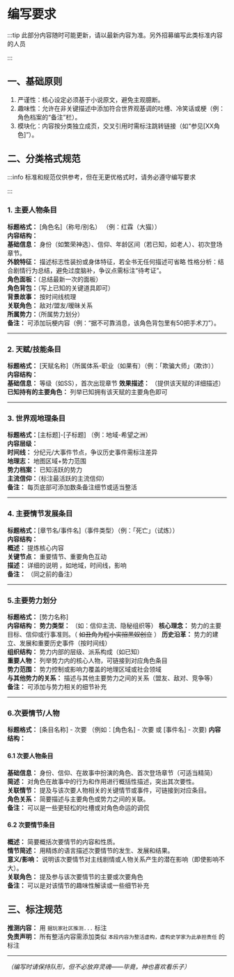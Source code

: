# 编写要求 <Badge type="warning" text="beta" />
:::tip
此部分内容随时可能更新，请以最新内容为准。另外招募编写此类标准内容的人员

:::


## 一、基础原则

1. 严谨性：核心设定必须基于小说原文，避免主观臆断。  
2. 趣味性：允许在非关键描述中添加符合世界观基调的吐槽、冷笑话或梗（例：角色档案的“备注”栏）。  
3. 模块化：内容按分类独立成页，交叉引用时需标注跳转链接（如“参见[XX角色]”）。  

## 二、分类格式规范
:::info
标准和规范仅供参考，但在无更优格式时，请务必遵守编写要求

:::

### 1. 主要人物条目
**标题格式：** [角色名]（称号/别名）  （例：红霖（大猫））  
**内容结构：**  
**基础信息：** 身份（如繁荣神选）、信仰、年龄区间（若已知，如老人）、初次登场章节。  
**外貌特征：** 描述标志性装扮或身体特征，若全书无任何描述可省略
 性格分析：结合剧情行为总结，避免过度脑补，争议点需标注“待考证”。  
**角色面板：**（总结最新一次的面板）  
**角色背包：**（写上已知的关键道具即可）  
**背景故事：** 按时间线梳理  
**关联角色：** 敌对/盟友/暧昧关系  
**所属势力：**（所属势力划分）  
**备注：** 可添加玩梗内容（例：“据不可靠消息，该角色背包里有50把手术刀”）。  

---
### 2. 天赋/技能条目  

**标题格式：** [天赋名称]（所属体系-职业（如果有）（例：「欺骗大师」（欺诈））  
**内容结构：**   
**基础信息：** 等级（如SS），首次出现章节
**效果描述：** （提供该天赋的详细描述）      
**已知持有的主要角色：** 列举已知拥有该天赋的主要角色即可

---
### 3. 世界观地理条目
**标题格式：**[主标题]-[子标题] （例：地域-希望之洲）  
**内容层级：**  
**时间线：** 分纪元/大事件节点，争议历史事件需标注差异  
**地理志：** 地图区域+势力范围  
**势力档案：** 已知活跃的势力  
**主流信仰：**（标注最活跃的主流信仰）  
**备注：** 每页底部可添加数条备注细节或适当整活

---
### 4. 主要情节发展条目
**标题格式：**[章节名/事件名]（事件类型）（例：「死亡」（试炼））  
**内容结构：**  
**概述：** 提炼核心内容  
**关键节点：** 重要情节、重要角色互动  
**描述：** 详细的说明  ，如地域，时间线，影响  
**备注：** （同之前的备注）

---
### 5.主要势力划分
**标题格式：** [势力名称]  
**内容结构：**
**势力类型：** （如：信仰主流、隐秘组织等）
**核心理念：** 势力的主要目标、信仰或行事准则。（ ~~如丑角为程小实招黑奴创立~~ ）
**历史沿革：** 势力的建立、发展和重要历史事件（按时间线）  
**组织结构：** 势力内部的层级、派系构成（如已知）  
**重要人物：** 列举势力内的核心人物，可链接到对应角色条目  
**势力范围：** 势力控制或影响力覆盖的地理区域或社会领域  
**与其他势力的关系：** 描述与其他主要势力之间的关系（盟友、敌对、竞争等）  
**备注：** 可添加与势力相关的细节补充  

---
### 6.次要情节/人物
**标题格式：** [条目名称] - 次要 （例如：[角色名] - 次要 或 [事件名] - 次要)
**内容结构：**

#### 6.1 次要人物条目

**基础信息：**  身份、信仰、在故事中扮演的角色、首次登场章节（可适当精简）  
**简述：**  对角色在故事中的行为和作用进行概括性描述，突出其次要性。  
**关联情节：**  提及与该次要人物相关的关键情节或事件，可链接到对应条目。  
**角色关系：** 简要描述与主要角色或势力之间的关联。  
**备注：**  可以是一些更轻松的吐槽或对角色命运的调侃  

#### 6.2 次要情节条目

**概述：**  简要概括次要情节的内容和性质。  
**情节简述：**  用精炼的语言描述次要情节的发生、发展和结果。  
**意义/影响：**  说明该次要情节对主线剧情或人物关系产生的潜在影响（即使影响不大）。  
**关联角色：**  提及参与该次要情节的主要或次要角色  
**备注：**  可以是对该情节的趣味性解读或一些细节补充  

## 三、标注规范
**推测内容：** 用 `据玩家社区推测...` 标注  
**免责声明：** 所有整活内容需添加类似 `本段内容为整活虚构，虚构史学家为此承担责任` 的标注

---
*（编写时请保持队形，但不必放弃灵魂——毕竟，神也喜欢看乐子）*